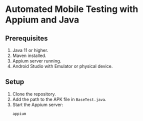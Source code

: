 # Automated Mobile Testing with Appium and Java

## Prerequisites
1. Java 11 or higher.
2. Maven installed.
3. Appium server running.
4. Android Studio with Emulator or physical device.

## Setup
1. Clone the repository.
2. Add the path to the APK file in `BaseTest.java`.
3. Start the Appium server:
   ```bash
   appium
